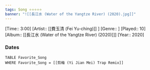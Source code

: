 ```yaml
---
tags: Song ⭐⭐⭐⭐⭐ 
banner: "![[長江水 (Water of the Yangtze River) (2020).jpg]]"
---
```

[Time:: 3:00]
[Artist:: [[費玉清 (Fei Yu-ching)]] ]
[Genre:: ]
[Played:: 10]
[Album:: [[長江水 (Water of the Yangtze River) (2020)]]]
[Year:: 2020]
### Dates
````dataview
TABLE Favorite_Song
WHERE Favorite_Song = [[剪梅 (Yi Jian Mei) Trap Remix]]
````